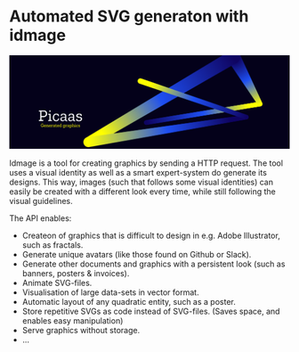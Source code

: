 # Automated SVG generaton with idmage
<img src="./test.png">

Idmage is a tool for creating graphics by sending a HTTP request. The tool uses a visual identity as well as a smart expert-system do generate its designs. This way, images (such that follows some visual identities) can easily be created with a different look every time, while still following the visual guidelines.

The API enables:
* Createon of graphics that is difficult to design in e.g. Adobe Illustrator, such as fractals.
* Generate unique avatars (like those found on Github or Slack).
* Generate other documents and graphics with a persistent look (such as banners, posters & invoices).
* Animate SVG-files.
* Visualisation of large data-sets in vector format.
* Automatic layout of any quadratic entity, such as a poster.
* Store repetitive SVGs as code instead of SVG-files. (Saves space, and enables easy manipulation)
* Serve graphics without storage.
* ...
